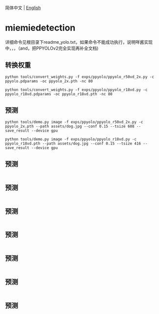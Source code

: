 简体中文 | [English](README_PPYOLO_en.md)

# miemiedetection

详细命令见根目录下readme_yolo.txt，如果命令不能成功执行，说明咩酱实现中，，，（and，把PPYOLOv2完全实现再补全文档)


## 转换权重

```
python tools/convert_weights.py -f exps/ppyolo/ppyolo_r50vd_2x.py -c ppyolo.pdparams -oc ppyolo_2x.pth -nc 80

python tools/convert_weights.py -f exps/ppyolo/ppyolo_r18vd.py -c ppyolo_r18vd.pdparams -oc ppyolo_r18vd.pth -nc 80

```


## 预测

```
python tools/demo.py image -f exps/ppyolo/ppyolo_r50vd_2x.py -c ppyolo_2x.pth --path assets/dog.jpg --conf 0.15 --tsize 608 --save_result --device gpu

python tools/demo.py image -f exps/ppyolo/ppyolo_r18vd.py -c ppyolo_r18vd.pth --path assets/dog.jpg --conf 0.15 --tsize 416 --save_result --device gpu

```



## 预测

```

```



## 预测

```

```



## 预测

```

```



## 预测

```

```



## 预测

```

```



## 预测

```

```



## 预测

```

```


